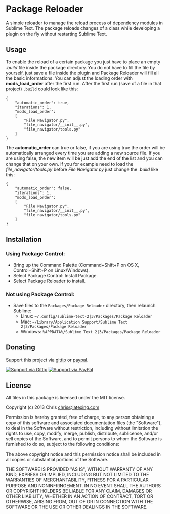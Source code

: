 # Package Reloader

A simple reloader to manage the reload process of dependency modules in Sublime Text. The package reloads changes of a class while developing a plugin on the fly without restarting Sublime Text.

## Usage

To enable the reload of a certain package you just have to place an empty *.build* file inside the package directory. You do not have to fill the file by yourself, just save a file inside the plugin and Package Reloader will fill all the basic informations. You can adjust the loading order with **mods_load_order** after the first run. After the first run (save of a file in that project) `.build` could look like this:

	{
		"automatic_order": true,
		"iterations": 1,
		"mods_load_order":
		[
			"File Navigator.py",
			"file_navigator/__init__.py",
			"file_navigator/tools.py"
		]
	}

The **automatic_order** can true or false, if you are using true the order will be automatically arranged every time you are adding a new source file. If you are using false, the new item will be just add the end of the list and you can change that on your own. If you for example need to load the *file_navigator/tools.py* before *File Navigator.py* just change the *.build* like this:

	{
		"automatic_order": false,
		"iterations": 1,
		"mods_load_order":
		[
			"File Navigator.py",
			"file_navigator/__init__.py",
			"file_navigator/tools.py"
		]
	}

## Installation

### Using Package Control:

* Bring up the Command Palette (Command+Shift+P on OS X, Control+Shift+P on Linux/Windows).
* Select Package Control: Install Package.
* Select Package Reloader to install.

### Not using Package Control:

* Save files to the `Packages/Package Reloader` directory, then relaunch Sublime:
  * Linux: `~/.config/sublime-text-2|3/Packages/Package Reloader`
  * Mac: `~/Library/Application Support/Sublime Text 2|3/Packages/Package Reloader`
  * Windows: `%APPDATA%/Sublime Text 2|3/Packages/Package Reloader`

## Donating

Support this project via [gittip][] or [paypal][].

[![Support via Gittip](https://rawgithub.com/chris---/Donation-Badges/master/gittip.jpeg)][gittip] [![Support via PayPal](https://rawgithub.com/chris---/Donation-Badges/master/paypal.jpeg)][paypal]

[gittip]: https://www.gittip.com/Chris---
[paypal]: https://www.paypal.com/cgi-bin/webscr?cmd=_s-xclick&hosted_button_id=ZWZCJPFSZNXEW

## License

All files in this package is licensed under the MIT license.

Copyright (c) 2013 Chris <chris@latexing.com>

Permission is hereby granted, free of charge, to any person obtaining a copy
of this software and associated documentation files (the "Software"), to deal
in the Software without restriction, including without limitation the rights
to use, copy, modify, merge, publish, distribute, sublicense, and/or sell
copies of the Software, and to permit persons to whom the Software is
furnished to do so, subject to the following conditions:

The above copyright notice and this permission notice shall be included in
all copies or substantial portions of the Software.

THE SOFTWARE IS PROVIDED "AS IS", WITHOUT WARRANTY OF ANY KIND, EXPRESS OR
IMPLIED, INCLUDING BUT NOT LIMITED TO THE WARRANTIES OF MERCHANTABILITY,
FITNESS FOR A PARTICULAR PURPOSE AND NONINFRINGEMENT. IN NO EVENT SHALL THE
AUTHORS OR COPYRIGHT HOLDERS BE LIABLE FOR ANY CLAIM, DAMAGES OR OTHER
LIABILITY, WHETHER IN AN ACTION OF CONTRACT, TORT OR OTHERWISE, ARISING FROM,
OUT OF OR IN CONNECTION WITH THE SOFTWARE OR THE USE OR OTHER DEALINGS IN
THE SOFTWARE.